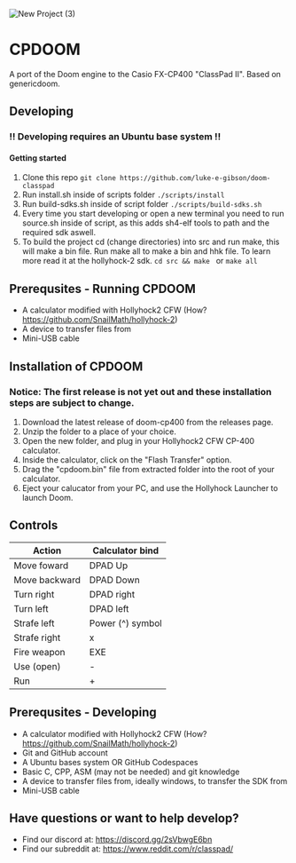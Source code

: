 ![New Project (3)](https://github.com/casioCalaulatorModding/doom-classpad/assets/84308737/60cda805-8dcf-400f-b9c8-d9fa6a2d8ff1)

# CPDOOM
A port of the Doom engine to the Casio FX-CP400 "ClassPad II". Based on genericdoom.

## Developing
### **!! Developing requires an Ubuntu base system !!**

#### Getting started
1. Clone this repo ```git clone https://github.com/luke-e-gibson/doom-classpad ```
2. Run install.sh inside of scripts folder ```./scripts/install ```
3. Run build-sdks.sh inside of script folder ```./scripts/build-sdks.sh ```
4. Every time you start developing or open a new terminal you need to run source.sh inside of script, as this adds sh4-elf tools to path and the required sdk aswell.
5. To build the project cd (change directories) into src and run make, this will make a bin file. Run make all to make a bin and hhk file. To learn more read it at the hollyhock-2 sdk. ``` cd src && make  ``` or ``` make all ```

## Prerequsites - Running CPDOOM
- A calculator modified with Hollyhock2 CFW (How? https://github.com/SnailMath/hollyhock-2)
- A device to transfer files from
- Mini-USB cable

## Installation of CPDOOM
### Notice: The first release is not yet out and these installation steps are subject to change.

1. Download the latest release of doom-cp400 from the releases page.
2. Unzip the folder to a place of your choice.
3. Open the new folder, and plug in your Hollyhock2 CFW CP-400 calculator.
4. Inside the calculator, click on the "Flash Transfer" option.
5. Drag the "cpdoom.bin" file from extracted folder into the root of your calculator.
6. Eject your calucator from your PC, and use the Hollyhock Launcher to launch Doom.

## Controls
| Action | Calculator bind |
| ------------- | ------------- |
| Move foward | DPAD Up  |
| Move backward | DPAD Down |
| Turn right | DPAD right |
| Turn left | DPAD left |
| Strafe left | Power (^) symbol |
| Strafe right | x |
| Fire weapon | EXE |
| Use (open) | - |
| Run | + |


## Prerequsites - Developing 
- A calculator modified with Hollyhock2 CFW (How? https://github.com/SnailMath/hollyhock-2)
- Git and GitHub account
- A Ubuntu bases system OR GitHub Codespaces
- Basic C, CPP, ASM (may not be needed) and git knowledge
- A device to transfer files from, ideally windows, to transfer the SDK from
- Mini-USB cable

## Have questions or want to help develop?

- Find our discord at: https://discord.gg/2sVbwgE6bn
- Find our subreddit at: https://www.reddit.com/r/classpad/
